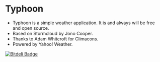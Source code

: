 # Typhoon

- Typhoon is a simple weather application. It is and always will be free and open source.
- Based on Stormcloud by Jono Cooper.
- Thanks to Adam Whitcroft for Climacons.
- Powered by Yahoo! Weather.


[![Bitdeli Badge](https://d2weczhvl823v0.cloudfront.net/apandada1/typhoon/trend.png)](https://bitdeli.com/free "Bitdeli Badge")

